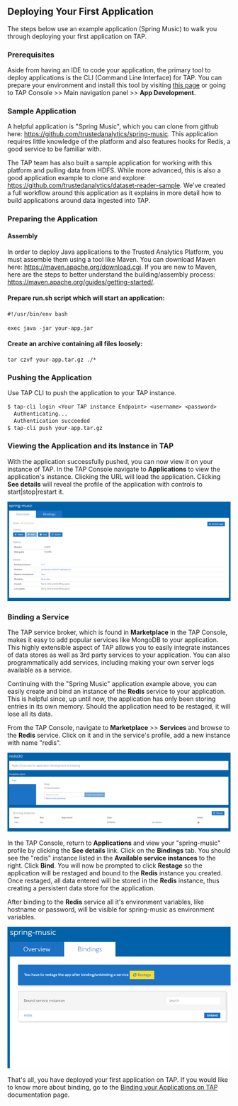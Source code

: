 ## Deploying Your First Application

The steps below use an example application (Spring Music) to walk you through deploying your first application on TAP.

### Prerequisites

Aside from having an IDE to code your application, the primary tool to deploy applications is the CLI (Command Line Interface) for TAP. You can prepare your environment and install this tool by visiting [this page](Contributing-to-TAP/contributing_devenvironment.md) or going to TAP Console >> Main navigation panel >> **App Development**.

### Sample Application

A helpful application is "Spring Music", which you can clone from github here: https://github.com/trustedanalytics/spring-music. This application requires little knowledge of the platform and also features hooks for Redis, a good service to be familiar with.

The TAP team has also built a sample application for working with this platform and pulling data from HDFS. While more advanced, this is also a good application example to clone and explore: https://github.com/trustedanalytics/dataset-reader-sample. We've created a full workflow around this application as it explains in more detail how to build applications around data ingested into TAP.

### Preparing the Application

#### Assembly

In order to deploy Java applications to the Trusted Analytics Platform, you must assemble them using a tool like Maven. You can download Maven here: https://maven.apache.org/download.cgi. If you are new to Maven, here are the steps to better understand the building/assembly process: https://maven.apache.org/guides/getting-started/.

#### Prepare run.sh script which will start an application:

```
#!/usr/bin/env bash

exec java -jar your-app.jar
```

#### Create an archive containing all files loosely:

```
tar czvf your-app.tar.gz ./*
```

### Pushing the Application

Use TAP CLI to push the application to your TAP instance.

```
$ tap-cli login <Your TAP instance Endpoint> <username> <password>
  Authenticating...
  Authentication succeeded
$ tap-cli push your-app.tar.gz
```

### Viewing the Application and its Instance in TAP

With the application successfully pushed, you can now view it on your instance of TAP. In the TAP Console navigate to **Applications** to view the application's instance. Clicking the URL will load the application. Clicking **See details** will reveal the profile of the application with controls to start|stop|restart it.

![TAP_console_spring_music_app_instance.png](/images/TAP_console_spring_music_app_instance.png)

### Binding a Service

The TAP service broker, which is found in **Marketplace** in the TAP Console, makes it easy to add popular services like MongoDB to your application. This highly extensible aspect of TAP allows you to easily integrate instances of data stores as well as 3rd party services to your application. You can also programmatically add services, including making your own server logs available as a service.

Continuing with the "Spring Music" application example above, you can easily create and bind an instance of the **Redis** service to your application. This is helpful since, up until now, the application has only been storing entries in its own memory. Should the application need to be restaged, it will lose all its data. 

From the TAP Console, navigate to **Marketplace** >> **Services** and browse to the **Redis** service. Click on it and in the service's profile, add a new instance with name "redis".

![TAP_console_add_redis_instance.png](/images/TAP_console_add_redis_instance.png)

In the TAP Console, return to **Applications** and view your "spring-music" profile by clicking the **See details** link. Click on the **Bindings** tab. You should see the "redis" instance listed in the **Available service instances** to the right. Click **Bind**. You will now be prompted to click **Restage** so the application will be restaged and bound to the **Redis** instance you created. Once restaged, all data entered will be stored in the **Redis** instance, thus creating a persistent data store for the application.

After binding to the **Redis** service all it's environment variables, like hostname or password, will be visible for spring-music as environment variables. 

![TAP_console_bind_service.png](/images/TAP_console_bind_service.png)

That's all, you have deployed your first application on TAP. If you would like to know more about binding, go to the [Binding your Applications on TAP](/Application-Development/appdev_bindingapps.md) documentation page.
